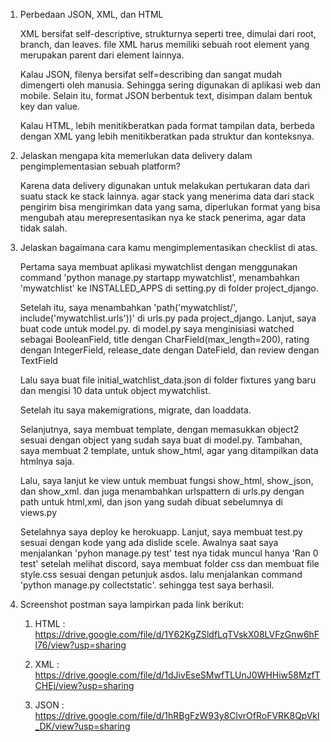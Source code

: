 1. Perbedaan JSON, XML, dan HTML

    XML bersifat self-descriptive, strukturnya seperti tree, dimulai dari root, branch, dan leaves. file XML harus memiliki sebuah root element yang merupakan parent dari element lainnya. 

    Kalau JSON, filenya bersifat self=describing dan sangat mudah dimengerti oleh manusia. Sehingga sering digunakan di aplikasi web dan mobile. Selain itu, format JSON berbentuk text, disimpan dalam bentuk key dan value.

    Kalau HTML, lebih menitikberatkan pada format tampilan data, berbeda dengan XML yang lebih menitikberatkan pada struktur dan konteksnya. 

2.  Jelaskan mengapa kita memerlukan data delivery dalam pengimplementasian sebuah platform?

    Karena data delivery digunakan untuk melakukan pertukaran data dari suatu stack ke stack lainnya. agar stack yang menerima data dari stack pengirim bisa mengirimkan data yang sama, diperlukan format yang bisa mengubah atau merepresentasikan nya ke stack penerima, agar data tidak salah.

3. Jelaskan bagaimana cara kamu mengimplementasikan checklist di atas.

    Pertama saya membuat aplikasi mywatchlist dengan menggunakan command 'python manage.py startapp mywatchlist', menambahkan 'mywatchlist' ke INSTALLED_APPS di setting.py di folder project_django.

    Setelah itu, saya menambahkan 'path('mywatchlist/', include('mywatchlist.urls'))' di urls.py pada project_django. Lanjut, saya buat code untuk model.py. di model.py saya menginisiasi watched sebagai BooleanField, title dengan CharField(max_length=200), rating dengan IntegerField, release_date dengan DateField, dan review dengan TextField

    Lalu saya buat file initial_watchlist_data.json di folder fixtures yang baru dan mengisi 10 data untuk object mywatchlist.

    Setelah itu saya makemigrations, migrate, dan loaddata.

    Selanjutnya, saya membuat template, dengan memasukkan object2 sesuai dengan object yang sudah saya buat di model.py.
    Tambahan, saya membuat 2 template, untuk show_html, agar yang ditampilkan data htmlnya saja. 

    Lalu, saya lanjut ke view untuk membuat fungsi show_html, show_json, dan show_xml. dan juga menambahkan urlspattern di urls.py dengan path untuk html,xml, dan json yang sudah dibuat sebelumnya di views.py

    Setelahnya saya deploy ke herokuapp. Lanjut, saya membuat test.py sesuai dengan kode yang ada dislide scele. Awalnya saat saya menjalankan 'pyhon manage.py test' test nya tidak muncul hanya 'Ran 0 test' setelah melihat discord, saya membuat folder css dan membuat file style.css sesuai dengan petunjuk asdos. lalu menjalankan command 'python manage.py collectstatic'. sehingga test saya berhasil.

4. Screenshot postman saya lampirkan pada link berikut:
    1. HTML : https://drive.google.com/file/d/1Y62KgZSldfLqTVskX08LVFzGnw6hFl76/view?usp=sharing

    2. XML : https://drive.google.com/file/d/1dJivEseSMwfTLUnJ0WHHiw58MzfTCHEj/view?usp=sharing

    3. JSON : https://drive.google.com/file/d/1hRBgFzW93y8ClvrOfRoFVRK8QpVkl_DK/view?usp=sharing
    
